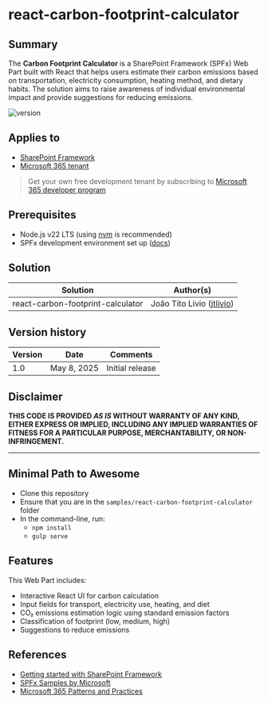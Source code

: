 # react-carbon-footprint-calculator

## Summary

The **Carbon Footprint Calculator** is a SharePoint Framework (SPFx) Web Part built with React that helps users estimate their carbon emissions based on transportation, electricity consumption, heating method, and dietary habits. The solution aims to raise awareness of individual environmental impact and provide suggestions for reducing emissions.

![version](https://img.shields.io/badge/version-1.21.1-green.svg)

## Applies to

- [SharePoint Framework](https://aka.ms/spfx)
- [Microsoft 365 tenant](https://learn.microsoft.com/en-us/sharepoint/dev/spfx/set-up-your-developer-tenant)

> Get your own free development tenant by subscribing to [Microsoft 365 developer program](https://aka.ms/o365devprogram)

## Prerequisites

- Node.js v22 LTS (using [nvm](https://github.com/nvm-sh/nvm) is recommended)
- SPFx development environment set up ([docs](https://aka.ms/spfx-setup))

## Solution

| Solution                       | Author(s)                           |
|-------------------------------|-------------------------------------|
| react-carbon-footprint-calculator | João Tito Livio ([jtlivio](https://github.com/jtlivio)) |

## Version history

| Version | Date        | Comments         |
|---------|-------------|------------------|
| 1.0     | May 8, 2025 | Initial release  |

## Disclaimer

**THIS CODE IS PROVIDED _AS IS_ WITHOUT WARRANTY OF ANY KIND, EITHER EXPRESS OR IMPLIED, INCLUDING ANY IMPLIED WARRANTIES OF FITNESS FOR A PARTICULAR PURPOSE, MERCHANTABILITY, OR NON-INFRINGEMENT.**

---

## Minimal Path to Awesome

- Clone this repository
- Ensure that you are in the `samples/react-carbon-footprint-calculator` folder
- In the command-line, run:
  - `npm install`
  - `gulp serve`

## Features

This Web Part includes:

- Interactive React UI for carbon calculation
- Input fields for transport, electricity use, heating, and diet
- CO₂ emissions estimation logic using standard emission factors
- Classification of footprint (low, medium, high)
- Suggestions to reduce emissions

## References

- [Getting started with SharePoint Framework](https://learn.microsoft.com/en-us/sharepoint/dev/spfx/set-up-your-developer-tenant)
- [SPFx Samples by Microsoft](https://aka.ms/spfx-samples)
- [Microsoft 365 Patterns and Practices](https://aka.ms/m365pnp)
